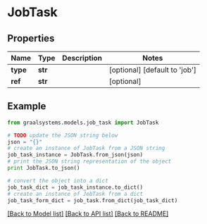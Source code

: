 # JobTask


## Properties

Name | Type | Description | Notes
------------ | ------------- | ------------- | -------------
**type** | **str** |  | [optional] [default to 'job']
**ref** | **str** |  | [optional] 

## Example

```python
from graalsystems.models.job_task import JobTask

# TODO update the JSON string below
json = "{}"
# create an instance of JobTask from a JSON string
job_task_instance = JobTask.from_json(json)
# print the JSON string representation of the object
print JobTask.to_json()

# convert the object into a dict
job_task_dict = job_task_instance.to_dict()
# create an instance of JobTask from a dict
job_task_form_dict = job_task.from_dict(job_task_dict)
```
[[Back to Model list]](../README.md#documentation-for-models) [[Back to API list]](../README.md#documentation-for-api-endpoints) [[Back to README]](../README.md)


